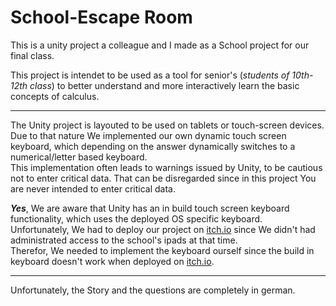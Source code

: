 # School-Escape Room

This is a unity project a colleague and I made as a School project for our final class.

This project is intendet to be used as a tool for senior's (*students of 10th-12th class*) to better understand and more interactively learn the basic concepts of calculus.

---

The Unity project is layouted to be used on tablets or touch-screen devices.  
Due to that nature We implemented our own dynamic touch screen keyboard, which depending on the answer dynamically switches to a numerical/letter based keyboard.  
This implementation often leads to warnings issued by Unity, to be cautious not to enter critical data. That can be disregarded since in this project You are never intended to enter critical data.

***Yes***, We are aware that Unity has an in build touch screen keyboard functionality, which uses the deployed OS specific keyboard.  
Unfortunately, We had to deploy our project on [itch.io](https://itch.io/) since We didn't had administrated access to the school's ipads at that time.  
Therefor, We needed to implement the keyboard ourself since the build in keyboard doesn't work when deployed on [itch.io](https://itch.io/).

---

Unfortunately, the Story and the questions are completely in german.
